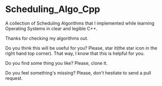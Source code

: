 # Scheduling_Algo_Cpp

A collection of Scheduling Algorithms that I implemented while learning Operating Systems in clear and legible C++.

Thanks for checking my algorithms out.

Do you think this will be useful for you? Please, star it(the star icon in the right hand top corner). That way, I know that this is helpful for you.




Do you find some thing you like? Please, clone it.


Do you feel something's missing? Please, don't hestiate to send a pull request.
